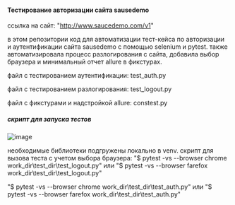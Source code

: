 #### Тестирование авторизации сайта sausedemo
ссылка на сайт: "http://www.saucedemo.com/v1"

в этом репозитории код для автоматизации тест-кейса по авторизации и аутентификации сайта sausedemo с помощью selenium и pytest. 
также автоматизировала процесс разлогирования с сайта, добавила выбор браузера и минимальный отчет allure в фикстурах.

файл с тестированием аутентификации: test_auth.py

файл с тестированием разлогирования: test_logout.py

файл с фикстурами и надстройкой allure: constest.py

##### скрипт для запуска тестов
![image](https://github.com/user-attachments/assets/0c3ba790-f78c-436b-b3a4-ba1a1369384d)

необходимые библиотеки подгружены локально в venv. скрипт для вызова теста с учетом выбора браузера: 
"$ pytest -vs --browser chrome work_dir\test_dir\test_logout.py" или "$ pytest -vs --browser farefox work_dir\test_dir\test_logout.py"

"$ pytest -vs --browser chrome work_dir\test_dir\test_auth.py" или "$ pytest -vs --browser farefox work_dir\test_dir\test_auth.py"


